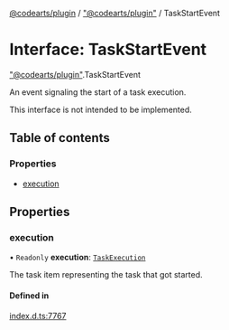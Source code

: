 [@codearts/plugin](../README.md) / ["@codearts/plugin"](../modules/_codearts_plugin_.md) / TaskStartEvent

# Interface: TaskStartEvent

["@codearts/plugin"](../modules/_codearts_plugin_.md).TaskStartEvent

An event signaling the start of a task execution.

This interface is not intended to be implemented.

## Table of contents

### Properties

- [execution](codearts_plugin_.TaskStartEvent.md#execution)

## Properties

### execution

• `Readonly` **execution**: [`TaskExecution`](codearts_plugin_.TaskExecution.md)

The task item representing the task that got started.

#### Defined in

[index.d.ts:7767](https://github.com/shuyaqian/cloudide-plugin-api/blob/3fbdd11/index.d.ts#L7767)
